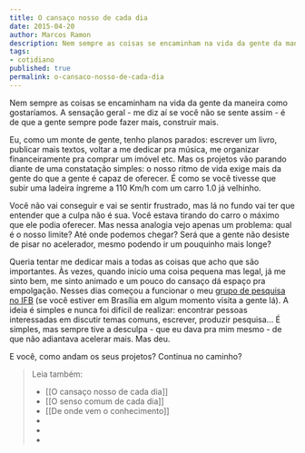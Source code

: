 ```yaml
---
title: O cansaço nosso de cada dia
date: 2015-04-20
author: Marcos Ramon
description: Nem sempre as coisas se encaminham na vida da gente da maneira como gostaríamos.
tags:
- cotidiano
published: true
permalink: o-cansaco-nosso-de-cada-dia
---
```

Nem sempre as coisas se encaminham na vida da gente da maneira como gostaríamos. A sensação geral - me diz aí se você não se sente assim - é de que a gente sempre pode fazer mais, construir mais.

Eu, como um monte de gente, tenho planos parados: escrever um livro, publicar mais textos, voltar a me dedicar pra música, me organizar financeiramente pra comprar um imóvel etc. Mas os projetos vão parando diante de uma constatação simples: o nosso ritmo de vida exige mais da gente do que a gente é capaz de oferecer. É como se você tivesse que subir uma ladeira íngreme a 110 Km/h com um carro 1.0 já velhinho.

Você não vai conseguir e vai se sentir frustrado, mas lá no fundo vai ter que entender que a culpa não é sua. Você estava tirando do carro o máximo que ele podia oferecer. Mas nessa analogia vejo apenas um problema: qual é o nosso limite? Até onde podemos chegar? Será que a gente não desiste de pisar no acelerador, mesmo podendo ir um pouquinho mais longe?

Queria tentar me dedicar mais a todas as coisas que acho que são importantes. Às vezes, quando inicio uma coisa pequena mas legal, já me sinto bem, me sinto animado e um pouco do cansaço dá espaço pra empolgação. Nesses dias começou a funcionar o meu [grupo de pesquisa no IFB](http://www.gpinterface.com.br/) (se você estiver em Brasília em algum momento visita a gente lá). A ideia é simples e nunca foi difícil de realizar: encontrar pessoas interessadas em discutir temas comuns, escrever, produzir pesquisa... É simples, mas sempre tive a desculpa - que eu dava pra mim mesmo - de que não adiantava acelerar mais. Mas deu.

E você, como andam os seus projetos? Continua no caminho?



> Leia também:
> - [[O cansaço nosso de cada dia]]
> - [[O senso comum de cada dia]]
> - [[De onde vem o conhecimento]]
> -
> -
> -